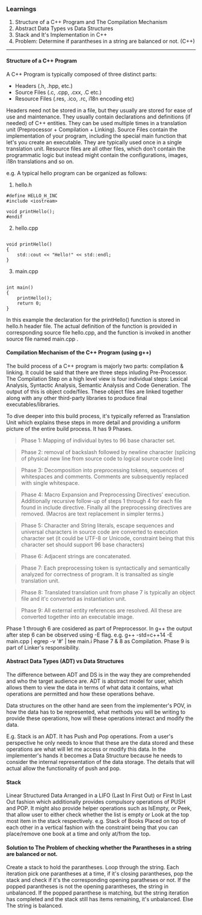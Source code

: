 ### Learnings

1. Structure of a C++ Program and The Compilation Mechanism
2. Abstract Data Types vs Data Structures
3. Stack and It's Implementation in C++
4. Problem: Determine if parantheses in a string are balanced or not. (C++)

---

#### Structure of a C++ Program

A C++ Program is typically composed of three distinct parts:
* Headers (.h, .hpp, etc.)
* Source Files (.c, .cpp, .cxx, .C etc.)
* Resource Files (.res, .ico, .rc, i18n encoding etc)

Headers need not be stored in a file, but they usually are stored for ease of use and maintenance. They usually contain declarations and definitions (if needed) of C++ entities. They can be used multiple times in a translation unit (Preprocessor + Compilation + Linking).
Source Files contain the implementation of your program, including the special main function that let's you create an executable. They are typically used once in a single translation unit.
Resource files are all other files, which don't contain the programmatic logic but instead might contain the configurations, images, i18n translations and so on.

e.g. A typical hello program can be organized as follows:

1. hello.h
```#ifndef HELLO_H_INC
#define HELLO_H_INC
#include <iostream>

void printHello();
#endif
```

2. hello.cpp
```#include "hello.h"

void printHello()
{
	std::cout << "Hello!" << std::endl;
}
```

3. main.cpp
```#include "hello.h"

int main()
{
	printHello();
	return 0;
}
```

In this example the declaration for the printHello() function is stored in hello.h header file. The actual definition of the function is provided in corresponding source file hello.cpp, and the function is invoked in another source file named main.cpp .

#### Compilation Mechanism of the C++ Program (using g++)

The build process of a C++ program is majorly two parts: compilation & linking. It could be said that there are three steps inluding Pre-Processor.
The Compilation Step on a high level view is four individual steps: Lexical Analysis, Syntactic Analysis, Semantic Analysis and Code Generation. The output of this is object code/files.
These object files are linked together along with any other third-party libraries to produce final executables/libraries.

To dive deeper into this build process, it's typically referred as Translation Unit which explains these steps in more detail and providing a uniform picture of the entire build process. It has 9 Phases.

>Phase 1: Mapping of individual bytes to 96 base character set.

>Phase 2: removal of backslash followed by newline character (splicing of physical new line from source code to logical source code line)

>Phase 3: Decomposition into preprocessing tokens, sequences of whitespaces and comments. Comments are subsequently replaced with single whitespace.

>Phase 4: Macro Expansion and Preprocessing Directives' execution. Additionally recursive follow-up of steps 1 through 4 for each file found in include directive. Finally all the preprocessing directives are removed. (Macros are text replacement in simpler terms.)

>Phase 5: Character and String literals, escape sequences and universal characters in source code are converted to execution character set (it could be UTF-8 or Unicode, constraint being that this character set should support 96 base characters)

>Phase 6: Adjacent strings are concatenated.

>Phase 7: Each preprocessing token is syntactically and semantically analyzed for correctness of program. It is transalted as single translation unit.

>Phase 8: Translated translation unit from phase 7 is typically an object file and it'c converted as instantiation unit.

>Phase 9: All external entity references are resolved. All these are converted together into an executable image.

Phase 1 through 6 are cosidered as part of Preprocessor. In g++ the output after step 6 can be observed using -E flag.
	e.g. g++ -std=c++14 -E main.cpp | egrep -v '#' | tee main.i
Phase 7 & 8 as Compilation.
Phase 9 is part of Linker's responsibility.

#### Abstract Data Types (ADT) vs Data Structures
The difference between ADT and DS is in the way they are comprehended and who the target audience are. ADT is abstract model for user, which allows them to view the data in terms of what data it contains, what operations are permitted and how these operations behave.

Data structures on the other hand are seen from the implementer's POV, in how the data has to be represented, what methods you will be writing to provide these operations, how will these operations interact and modify the data.

E.g. Stack is an ADT. It has Push and Pop operations. From a user's perspective he only needs to know that these are the data stored and these operations are what will let me access or modify this data. In the implementer's hands it becomes a Data Structure because he needs to consider the internal representation of the data storage. The details that will actual allow the functionality of push and pop.

#### Stack

Linear Structured Data Arranged in a LIFO (Last In First Out) or First In Last Out fashion which additionally provides compulsory operations of PUSH and POP. It might also provide helper operations such as IsEmpty, or Peek, that allow user to either check whether the list is empty or Look at the top most item in the stack respectively.
e.g. Stack of Books Placed on top of each other in a vertical fashion with the constraint being that you can place/remove one book at a time and only at/from the top.


#### Solution to The Problem of checking whether the Parantheses in a string are balanced or not.
Create a stack to hold the parantheses.
Loop through the string.
Each iteration pick one parantheses at a time, if it's closing parantheses, pop the stack and check if it's the corresponding opening paratheses or not.
If the popped parantheses is not the opening parantheses, the string in unbalanced.
If the popped paranthese is matching, but the string iteration has completed and the stack still has items remaining, it's unbalanced.
Else The string is balanced.
